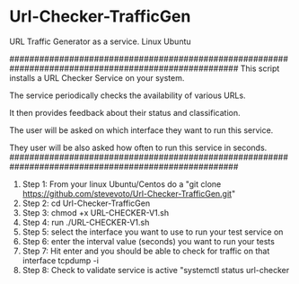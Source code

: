 # Url-Checker-TrafficGen
URL Traffic Generator as a service.  Linux Ubuntu

######################################################################################################
This script installs a URL Checker Service on your system.

The service periodically checks the availability of various URLs.

It then provides feedback about their status and classification.

The user will be asked on which interface they want to run this service.

They user will be also asked how often to run this service in seconds.
######################################################################################################

1. Step 1: From your linux Ubuntu/Centos do a "git clone https://github.com/stevevoto/Url-Checker-TrafficGen.git"
2. Step 2: cd Url-Checker-TrafficGen
3. Step 3: chmod +x URL-CHECKER-V1.sh
4. Step 4: run ./URL-CHECKER-V1.sh
5. Step 5: select the interface you want to use to run your test service on
6. Step 6: enter the interval value (seconds) you want to run your tests
7. Step 7: Hit enter and you should be able to check for traffic on that interface tcpdump -i <interface name>
8. Step 8: Check to validate service is active "systemctl status url-checker
